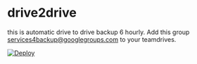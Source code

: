 # drive2drive
this is automatic drive to drive backup 6 hourly.
Add this group services4backup@googlegroups.com to your teamdrives.

[![Deploy](https://www.herokucdn.com/deploy/button.svg)](https://dashboard.heroku.com/new?template=https://github.com/modbots/drive2drive)
